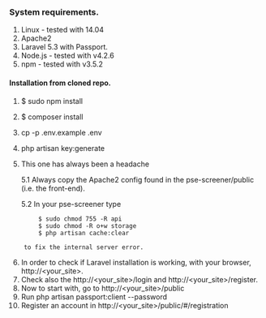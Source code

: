 ### System requirements.

1. Linux - tested with 14.04
2. Apache2
3. Laravel 5.3 with Passport.
4. Node.js - tested with v4.2.6
5. npm - tested with v3.5.2

#### Installation from cloned repo.

1. $ sudo npm install
2. $ composer install
3. cp -p .env.example .env
4. php artisan key:generate
5. This one has always been a headache
	
	5.1 Always copy the Apache2 config found in the pse-screener/public (i.e. the front-end).
	
	5.2 In your pse-screener type
```
		$ sudo chmod 755 -R api
		$ sudo chmod -R o+w storage
		$ php artisan cache:clear
```
		to fix the internal server error.

6. In order to check if Laravel installation is working, with your browser, http://<your_site>.
7. Check also the http://<your_site>/login and http://<your_site>/register.
8. Now to start with, go to http://<your_site>/public
9. Run php artisan passport:client --password
10. Register an account in http://<your_site>/public/#/registration